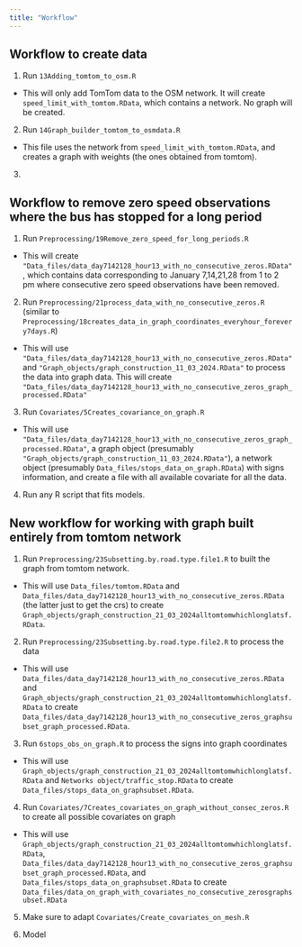 ```yaml
---
title: "Workflow"
---
```


## Workflow to create data

 1. Run `13Adding_tomtom_to_osm.R` 

- This will only add TomTom data to the OSM network. It will create `speed_limit_with_tomtom.RData`, which contains a network. No graph will be created.

 2. Run `14Graph_builder_tomtom_to_osmdata.R`
 
 - This file uses the network from `speed_limit_with_tomtom.RData`, and creates a graph with weights (the ones obtained from tomtom).
 
 3. 
 
 
 
## Workflow to remove zero speed observations where the bus has stopped for a long period

1. Run `Preprocessing/19Remove_zero_speed_for_long_periods.R`

- This will create `"Data_files/data_day7142128_hour13_with_no_consecutive_zeros.RData"`, which contains data corresponding to January 7,14,21,28 from 1 to 2 pm where consecutive zero speed observations have been removed.

2. Run `Preprocessing/21process_data_with_no_consecutive_zeros.R` (similar to `Preprocessing/18creates_data_in_graph_coordinates_everyhour_forevery7days.R`)

- This will use `"Data_files/data_day7142128_hour13_with_no_consecutive_zeros.RData"` and `"Graph_objects/graph_construction_11_03_2024.RData"` to process the data into graph data. This will create `"Data_files/data_day7142128_hour13_with_no_consecutive_zeros_graph_processed.RData"`

3. Run `Covariates/5Creates_covariance_on_graph.R`

- This will use `"Data_files/data_day7142128_hour13_with_no_consecutive_zeros_graph_processed.RData"`, a graph object (presumably `"Graph_objects/graph_construction_11_03_2024.RData"`), a network object (presumably `Data_files/stops_data_on_graph.RData`) with signs information, and create a file with all available covariate for all the data.

4. Run any R script that fits models.
 
## New workflow for working with graph built entirely from tomtom network

1. Run `Preprocessing/23Subsetting.by.road.type.file1.R` to built the graph from tomtom network.
   
- This will use `Data_files/tomtom.RData` and  `Data_files/data_day7142128_hour13_with_no_consecutive_zeros.RData` (the latter just to get the crs) to create `Graph_objects/graph_construction_21_03_2024alltomtomwhichlonglatsf.RData`.

2. Run `Preprocessing/23Subsetting.by.road.type.file2.R` to process the data 
   
- This will use `Data_files/data_day7142128_hour13_with_no_consecutive_zeros.RData` and `Graph_objects/graph_construction_21_03_2024alltomtomwhichlonglatsf.RData` to create `Data_files/data_day7142128_hour13_with_no_consecutive_zeros_graphsubset_graph_processed.RData`.

3. Run `6stops_obs_on_graph.R` to process the signs into graph coordinates
   
- This will use `Graph_objects/graph_construction_21_03_2024alltomtomwhichlonglatsf.RData` and `Networks object/traffic_stop.RData` to create `Data_files/stops_data_on_graphsubset.RData`.

4. Run `Covariates/7Creates_covariates_on_graph_without_consec_zeros.R` to create all possible covariates on graph

- This will use `Graph_objects/graph_construction_21_03_2024alltomtomwhichlonglatsf.RData`, `Data_files/data_day7142128_hour13_with_no_consecutive_zeros_graphsubset_graph_processed.RData`, and `Data_files/stops_data_on_graphsubset.RData` to create `Data_files/data_on_graph_with_covariates_no_consecutive_zerosgraphsubset.RData`

5. Make sure to adapt `Covariates/Create_covariates_on_mesh.R`

6. Model

